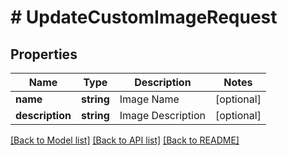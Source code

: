 # # UpdateCustomImageRequest

## Properties

Name | Type | Description | Notes
------------ | ------------- | ------------- | -------------
**name** | **string** | Image Name | [optional]
**description** | **string** | Image Description | [optional]

[[Back to Model list]](../../README.md#models) [[Back to API list]](../../README.md#endpoints) [[Back to README]](../../README.md)
